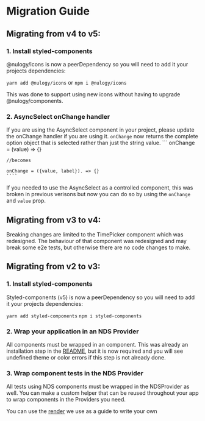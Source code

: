 # Migration Guide

## Migrating from v4 to v5:

### 1. Install styled-components

@nulogy/icons is now a peerDependency so you will need to add it your projects dependencies:

`yarn add @nulogy/icons`
or
`npm i @nulogy/icons`

This was done to support using new icons without having to upgrade @nulogy/components.

### 2. AsyncSelect onChange handler

If you are using the AsyncSelect component in your project, please update the onChange handler if you are using it. `onChange` now returns the complete option object that is selected rather than just the string value.
    ```
    onChange = (value) => {}
    
    //becomes
    
    onChange = ({value, label}). => {}
    ````
If you needed to use the AsyncSelect as a controlled component, this was broken in previous verisons but now you can do so  by using the `onChange` and `value` prop.

## Migrating from v3 to v4:

Breaking changes are limited to the TimePicker component which was redesigned. The behaviour of that component was redesigned and may break some e2e tests, but otherwise there are no code changes to make.

## Migrating from v2 to v3:

### 1. Install styled-components

Styled-components (v5) is now a peerDependency so you will need to add it your projects dependencies:

`yarn add styled-components`
`npm i styled-components`

### 2. Wrap your application in an NDS Provider

All components must be wrapped in an <NDSProvider> component. This was already an installation step in the [README](https://github.com/nulogy/design-system/blob/master/README.md), but it is now required and you will see undefined theme or color errors if this step is not already done.

### 3. Wrap component tests in the NDS Provider

All tests using NDS components must be wrapped in the NDSProvider as well. You can make a custom helper that can be reused throughout your app to wrap components in the Providers you need.

You can use the [render](https://github.com/nulogy/design-system/blob/master/components/src/NDSProvider/render.spec-utils.js) we use as a guide to write your own
